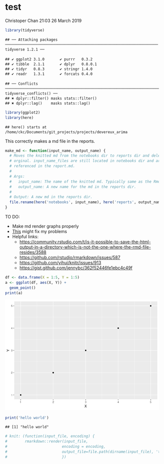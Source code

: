 test
================
Christoper Chan
21:03 26 March 2019

``` r
library(tidyverse)
```

    ## ── Attaching packages ────────────────────────────────────────────────────────────────────── tidyverse 1.2.1 ──

    ## ✔ ggplot2 3.1.0       ✔ purrr   0.3.2  
    ## ✔ tibble  2.1.1       ✔ dplyr   0.8.0.1
    ## ✔ tidyr   0.8.3       ✔ stringr 1.4.0  
    ## ✔ readr   1.3.1       ✔ forcats 0.4.0

    ## ── Conflicts ───────────────────────────────────────────────────────────────────────── tidyverse_conflicts() ──
    ## ✖ dplyr::filter() masks stats::filter()
    ## ✖ dplyr::lag()    masks stats::lag()

``` r
library(ggplot2)
library(here)
```

    ## here() starts at /home/ckc/Documents/git_projects/projects/devereux_arima

This correctly makes a md file in the reports.

``` r
make_md <- function(input_name, output_name) {
  # Moves the knitted md from the notebooks dir to reports dir and deletes 
  # orginal. input_name_files are still located in notebooks dir and are 
  # referenced in the report.md.
  # 
  # Args:
  #   input_name: The name of the knitted md. Typically same as the Rmd title.
  #   output_name: A new name for the md in the reports dir.
  #
  # Output: A new md in the reports dir. 
  file.rename(here('notebooks', input_name), here('reports', output_name))
}
```

TO DO:

-   Make md render graphs properly
-   [This](https://deanattali.com/blog/ezknitr-package/) might fix my problems
-   Helpful links:
    -   <https://community.rstudio.com/t/is-it-possible-to-save-the-html-output-in-a-directory-which-is-not-the-one-where-the-rmd-file-resides/3588>
    -   <https://github.com/rstudio/rmarkdown/issues/587>
    -   <https://github.com/yihui/knitr/issues/913>
    -   <https://gist.github.com/jennybc/362f52446fe1ebc4c49f>

``` r
df <- data.frame(X = 1:5, Y = 1:5)
a <- ggplot(df, aes(X, Y)) +
  geom_point()
print(a)
```

![](test_files/figure-markdown_github/unnamed-chunk-2-1.png)

``` r
print('hello world')
```

    ## [1] "hello world"

``` r
# knit: (function(input_file, encoding) {
#        rmarkdown::render(input_file, 
#                         encoding = encoding, 
#                         output_file=file.path(dirname(input_file), 'test_dir', 'analysis.md'))
#                         })
```

